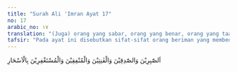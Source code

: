 ```yaml
---
title: "Surah Ali 'Imran Ayat 17"
no: 17
arabic_no: ١٧
translation: "(Juga) orang yang sabar, orang yang benar, orang yang taat, orang yang menginfakkan hartanya, dan orang yang memohon ampunan pada waktu sebelum fajar."
tafsir: "Pada ayat ini disebutkan sifat-sifat orang beriman yang membedakan mereka dari yang lain. Dengan sifat tersebut mereka mendapatkan keridaan Allah swt. Semua sifat tersebut mereka miliki, dan masing-masing sifat itu mempunyai tingkatan keutamaan, berkat sifat-sifat itu mereka memperoleh apa yang dijanjikan Allah kepada mereka. Sifat-sifat tersebut ialah:\n\n1.Sabar. Sabar yang paling sempurna, ialah sabar dan tabah menderita di dalam melaksanakan ketaatan dan menjauhi larangan Allah. Apabila gelora syahwat sudah bergejolak, dan jiwa pun sudah tunduk untuk melakukan kemaksiatan maka kesabaranlah yang akan membendungnya. Sifat sabar pulalah yang menetapkan (mengokohkan) iman dan memelihara ketaatan pada batas-batas yang telah ditetapkan syariat (hukum agama). Sabarlah yang dapat memelihara martabat manusia di waktu mendapat kesulitan di dunia, dan memelihara hak-hak orang dari gangguan tangan orang yang rakus. Sifat sabar merupakan syarat bagi tercapainya sifat-sifat jujur, taat, dan istigfar.\n\n2.Bersifat benar. Benar adalah puncak kesempurnaan. Benar dan jujur dalam iman, perkataan dan niat.\n\n3.Taat. Taat ialah ketekunan dalam melaksanakan perintah Allah dan menjauhi larangan-Nya dengan tunduk dan khusyuk kepada Allah. Tunduk dan khusyuk adalah jiwa dan intisari ibadah. Tanpa tunduk dan khusyuk ibadah menjadi hampa, bagaikan pohon tiada berbuah.\n\n4.Membelanjakan harta di jalan Allah, baik yang bersifat wajib, maupun yang sunah, karena mengeluarkan harta untuk amal kebajikan sangat ditekankan dan dianjurkan oleh agama.\n\n5.Beristigfar pada waktu sahur, yaitu waktu sebelum fajar menyingsing dekat subuh. Maksudnya salat tahajud di akhir malam, yaitu waktu tidur paling enak dan sukar untuk meninggalkannya. Tetapi jiwa dan hati pada waktu itu sangat bening dan tenang. Salat ini diikuti dengan bacaan istigfar dan doa. Terdapat di dalam kitab hadis Sahih Bukhari dan Muslim, dan dalam kitab-kitab musnad serta sunan, riwayat dari sejumlah sahabat.\n\nRasulullah berkata:\n\n'Tuhan kita Yang Mahasuci dan Mahatinggi, turun pada setiap malam ke langit dunia pada waktu sepertiga akhir malam. Dia berfirman, \"Siapa yang berdoa kepada-Ku maka Aku akan mengabulkannya. Siapa yang meminta kepada-Ku, Aku akan memberinya. Siapa yang meminta ampun kepada-Ku maka Aku akan mengampuninya\". (Riwayat al-Bukhari dan Muslim)\n\nAdapun istigfar (minta ampun) yang dimaksud oleh agama ialah istigfar yang disertai tobat nasuha, serta menyesuaikan perbuatan dengan ketentuan agama. Tobat nasuha adalah tobat dengan benar-benar menghentikan perbuatan dosa dan tidak mengulangi lagi, serta berusaha menggantinya dengan perbuatan yang baik."
---
```

اَلصّٰبِرِيْنَ وَالصّٰدِقِيْنَ وَالْقٰنِتِيْنَ وَالْمُنْفِقِيْنَ وَالْمُسْتَغْفِرِيْنَ بِالْاَسْحَارِ 